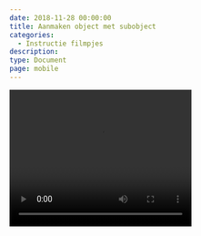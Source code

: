 ```yaml
---
date: 2018-11-28 00:00:00
title: Aanmaken object met subobject
categories:
  - Instructie filmpjes
description:
type: Document
page: mobile
---
```


<video width="320" height="240" autoplay>
  <source src="./videos/ObjectMetSubObject_aanmaken.mp4" type="video/mp4">
  Your browser does not support the video tag.
</video>